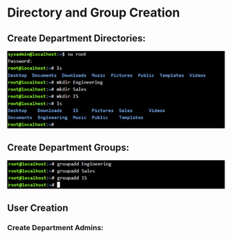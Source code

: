 # Directory and Group Creation
## Create Department Directories:
![Screenshot](Images/pic1.png)
## Create Department Groups:
![Screenshot](Images/pic2.png)
## User Creation
### Create Department Admins:

